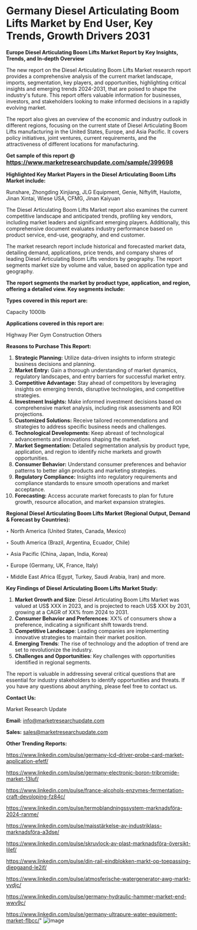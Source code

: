 # Germany Diesel Articulating Boom Lifts Market by End User, Key Trends, Growth Drivers 2031

<strong>Europe Diesel Articulating Boom Lifts Market Report by Key Insights, Trends, and In-depth Overview</strong>

The new report on the Diesel Articulating Boom Lifts Market research report provides a comprehensive analysis of the current market landscape, imports, segmentation, key players, and opportunities, highlighting critical insights and emerging trends 2024-2031,</strong> that are poised to shape the industry's future. This report offers valuable information for businesses, investors, and stakeholders looking to make informed decisions in a rapidly evolving market.

The report also gives an overview of the economic and industry outlook in different regions, focusing on the current state of Diesel Articulating Boom Lifts manufacturing in the United States, Europe, and Asia Pacific. It covers policy initiatives, joint ventures, current requirements, and the attractiveness of different locations for manufacturing.

<strong>Get sample of this report @ <a href=https://www.marketresearchupdate.com/sample/399698><font size=3 color=#0000ff>https://www.marketresearchupdate.com/sample/399698</font></a></strong>

<strong>Highlighted Key Market Players in the Diesel Articulating Boom Lifts Market include:</strong>

Runshare, Zhongding Xinjiang, JLG Equipment, Genie, Niftylift, Haulotte, Jinan Xintai, Wiese USA, CFMG, Jinan Kaiyuan

The Diesel Articulating Boom Lifts Market report also examines the current competitive landscape and anticipated trends, profiling key vendors, including market leaders and significant emerging players. Additionally, this comprehensive document evaluates industry performance based on product service, end-use, geography, and end customer.

The market research report include historical and forecasted market data, detailing demand, applications, price trends, and company shares of leading Diesel Articulating Boom Lifts vendors by geography. The report segments market size by volume and value, based on application type and geography.

<strong>The report segments the market by product type, application, and region, offering a detailed view. Key segments include:</strong>

<strong>Types covered in this report are:</strong>

Capacity 1000lb

<strong>Applications covered in this report are:</strong>

Highway
Pier
Gym
Construction
Others

<strong>Reasons to Purchase This Report:</strong>
<ol>
  <li><strong>Strategic Planning:</strong> Utilize data-driven insights to inform strategic business decisions and planning.</li>
  <li><strong>Market Entry:</strong> Gain a thorough understanding of market dynamics, regulatory landscapes, and entry barriers for successful market entry.</li>
  <li><strong>Competitive Advantage:</strong> Stay ahead of competitors by leveraging insights on emerging trends, disruptive technologies, and competitive strategies.</li>
  <li><strong>Investment Insights:</strong> Make informed investment decisions based on comprehensive market analysis, including risk assessments and ROI projections.</li>
  <li><strong>Customized Solutions:</strong> Receive tailored recommendations and strategies to address specific business needs and challenges.</li>
  <li><strong>Technological Developments:</strong> Keep abreast of technological advancements and innovations shaping the market.</li>
  <li><strong>Market Segmentation:</strong> Detailed segmentation analysis by product type, application, and region to identify niche markets and growth opportunities.</li>
  <li><strong>Consumer Behavior:</strong> Understand consumer preferences and behavior patterns to better align products and marketing strategies.</li>
  <li><strong>Regulatory Compliance:</strong> Insights into regulatory requirements and compliance standards to ensure smooth operations and market acceptance.</li>
  <li><strong>Forecasting:</strong> Access accurate market forecasts to plan for future growth, resource allocation, and market expansion strategies.</li>
</ol>

<strong>Regional Diesel Articulating Boom Lifts Market (Regional Output, Demand &amp; Forecast by Countries):</strong>

‣ North America (United States, Canada, Mexico)

‣ South America (Brazil, Argentina, Ecuador, Chile)

‣ Asia Pacific (China, Japan, India, Korea)

‣ Europe (Germany, UK, France, Italy)

‣ Middle East Africa (Egypt, Turkey, Saudi Arabia, Iran) and more.

<strong>Key Findings of Diesel Articulating Boom Lifts Market Study:</strong>
<ol>
  <li><strong>Market Growth and Size</strong>: Diesel Articulating Boom Lifts Market was valued at US$ XXX in 2023, and is projected to reach US$ XXX by 2031, growing at a CAGR of XX% from 2024 to 2031.</li>
  <li><strong>Consumer Behavior and Preferences</strong>: XX% of consumers show a preference, indicating a significant shift towards trend.</li>
  <li><strong>Competitive Landscape</strong>: Leading companies are implementing innovative strategies to maintain their market position.</li>
  <li><strong>Emerging Trends</strong>: The rise of technology and the adoption of trend are set to revolutionize the industry.</li>
  <li><strong>Challenges and Opportunities</strong>: Key challenges with opportunities identified in regional segments.</li>
</ol>

The report is valuable in addressing several critical questions that are essential for industry stakeholders to identify opportunities and threats. If you have any questions about anything, please feel free to contact us.

<strong>Contact Us:</strong>

Market Research Update

<strong>Email:</strong> info@marketresearchupdate.com

<strong>Sales:</strong> sales@marketresearchupdate.com

<strong>Other Trending Reports:</strong>

<a href=https://www.linkedin.com/pulse/germany-lcd-driver-probe-card-market-application-efetf/>https://www.linkedin.com/pulse/germany-lcd-driver-probe-card-market-application-efetf/</a>

<a href=https://www.linkedin.com/pulse/germany-electronic-boron-tribromide-market-13luf/>https://www.linkedin.com/pulse/germany-electronic-boron-tribromide-market-13luf/</a>

<a href=https://www.linkedin.com/pulse/france-alcohols-enzymes-fermentation-craft-devoloping-fz84c/>https://www.linkedin.com/pulse/france-alcohols-enzymes-fermentation-craft-devoloping-fz84c/</a>

<a href=https://www.linkedin.com/pulse/termoblandningssystem-marknadsföra-2024-ranme/>https://www.linkedin.com/pulse/termoblandningssystem-marknadsföra-2024-ranme/</a>

<a href=https://www.linkedin.com/pulse/majsstärkelse-av-industriklass-marknadsföra-a3dse/>https://www.linkedin.com/pulse/majsstärkelse-av-industriklass-marknadsföra-a3dse/</a>

<a href=https://www.linkedin.com/pulse/skruvlock-av-plast-marknadsföra-översikt-ljlef/>https://www.linkedin.com/pulse/skruvlock-av-plast-marknadsföra-översikt-ljlef/</a>

<a href=https://www.linkedin.com/pulse/din-rail-eindblokken-markt-op-toepassing-diepgaand-le2if/>https://www.linkedin.com/pulse/din-rail-eindblokken-markt-op-toepassing-diepgaand-le2if/</a>

<a href=https://www.linkedin.com/pulse/atmosferische-watergenerator-awg-markt-yydjc/>https://www.linkedin.com/pulse/atmosferische-watergenerator-awg-markt-yydjc/</a>

<a href=https://www.linkedin.com/pulse/germany-hydraulic-hammer-market-end-wwv9c/>https://www.linkedin.com/pulse/germany-hydraulic-hammer-market-end-wwv9c/</a>

<a href=https://www.linkedin.com/pulse/germany-ultrapure-water-equipment-market-flbcc/>https://www.linkedin.com/pulse/germany-ultrapure-water-equipment-market-flbcc/</a>"
![image](https://github.com/user-attachments/assets/bbfd51a3-7ff1-4fe3-9707-4191313b1a64)
